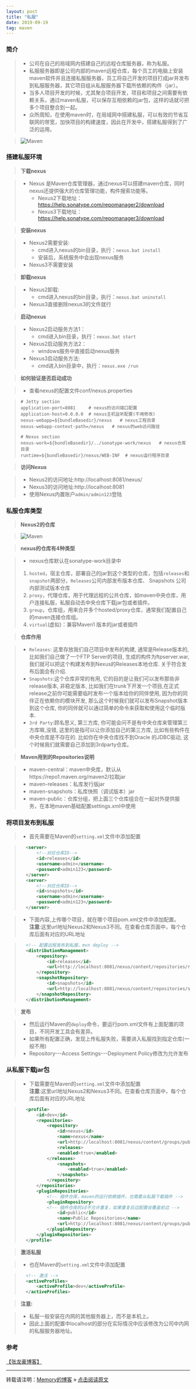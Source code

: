```yaml
---
layout: post
title: "私服"
date: 2019-09-19
tag: maven
---
```

### 简介

> * 公司在自己的局域网内搭建自己的远程仓库服务器，称为私服。
> * 私服服务器即是公司内部的maven远程仓库，每个员工的电脑上安装maven软件并且连接私服服务器，员工将自己开发的项目打成jar并发布到私服服务器，其它项目组从私服服务器下载所依赖的构件（jar）。
> * 当多人项目开发的时候，尤其聚合项目开发，项目和项目之间需要有依赖关系，通过maven私服，可以保存互相依赖的jar包，这样的话就可把多个项目整合到一起。
> * 众所周知，在使用maven时，在局域网中搭建私服，可以有效的节省互联网的带宽，加快项目的构建速度，因此在开发中，搭建私服得到了广泛的运用。

> ![Maven](/images/Maven/023.png)

### 搭建私服环境

> **下载nexus**

> * Nexus 是Maven仓库管理器，通过nexus可以搭建maven仓库，同时nexus还提供强大的仓库管理功能，构件搜索功能等。
>   - Nexus2下载地址：<https://help.sonatype.com/repomanager2/download>
>   - Nexus3下载地址：<https://help.sonatype.com/repomanager3/download>

> **安装nexus**

> * Nexus2需要安装:
>   - cmd进入nexus的bin目录，执行：`nexus.bat install`
>   - 安装后，系统服务中会出现nexus服务
> * Nexus3不需要安装

> **卸载nexus**

> * Nexus2卸载:
>   - cmd进入nexus的bin目录，执行：`nexus.bat uninstall`
> * Nexus3直接删除nexus3的文件就行

> **启动nexus**

> * Nexus2启动服务方法1：
>   - cmd进入bin目录，执行：`nexus.bat start`
> * Nexus2启动服务方法2：
>   - windows服务中直接启动nexus服务
> * Nexus3启动服务方法:
>   - cmd进入bin目录中，执行：`nexus.exe /run`

> **如何验证是否启动成功**

> * 查看nexus的配置文件conf/nexus.properties

> ```
> # Jetty section
> application-port=8081  	# nexus的访问端口配置
> application-host=0.0.0.0 	# nexus主机监听配置(不用修改)
> nexus-webapp=${bundleBasedir}/nexus 	# nexus工程目录
> nexus-webapp-context-path=/nexus	 # nexus的web访问路径
>
> # Nexus section
> nexus-work=${bundleBasedir}/../sonatype-work/nexus   # nexus仓库目录
> runtime=${bundleBasedir}/nexus/WEB-INF  # nexus运行程序目录
> ```

> **访问Nexus**

> * Nexus2的访问地址:http://localhost:8081/nexus/
> * Nexus3的访问地址:http://localhost:8081
> * 使用Nexus内置账户`admin/admin123`登陆

### 私服仓库类型

> **Nexus2的仓库**

> ![Maven](/images/Maven/024.png)

> **nexus的仓库有4种类型**

> * nexus仓库默认在sonatype-work目录中
> 1. `hosted`，宿主仓库，部署自己的jar到这个类型的仓库，包括`releases`和`snapshot`两部分，`Releases`公司内部发布版本仓库、 Snapshots 公司内部测试版本仓库
> 2. `proxy`，代理仓库，用于代理远程的公共仓库，如maven中央仓库，用户连接私服，私服自动去中央仓库下载jar包或者插件。 
> 3. `group`，仓库组，用来合并多个hosted/proxy仓库，通常我们配置自己的maven连接仓库组。
> 4. `virtual`(虚拟)：兼容Maven1 版本的jar或者插件

> **仓库作用**

> * `Releases`: 这里存放我们自己项目中发布的构建, 通常是Release版本的, 比如我们自己做了一个FTP Server的项目, 生成的构件为ftpserver.war, 我们就可以把这个构建发布到Nexus的Releases本地仓库. 关于符合发布后面会有介绍.
> * `Snapshots`:这个仓库非常的有用, 它的目的是让我们可以发布那些非release版本, 非稳定版本, 比如我们在trunk下开发一个项目,在正式release之前你可能需要临时发布一个版本给你的同伴使用, 因为你的同伴正在依赖你的模块开发, 那么这个时候我们就可以发布Snapshot版本到这个仓库, 你的同伴就可以通过简单的命令来获取和使用这个临时版本.
> * `3rd Party`:顾名思义, 第三方库, 你可能会问不是有中央仓库来管理第三方库嘛,没错, 这里的是指可以让你添加自己的第三方库, 比如有些构件在中央仓库是不存在的. 比如你在中央仓库找不到Oracle 的JDBC驱动, 这个时候我们就需要自己添加到3rdparty仓库。 

> **Maven用到的Repositories说明**

> * maven-central：maven中央库，默认从https://repo1.maven.org/maven2/拉取jar
> * maven-releases：私库发行版jar
> * maven-snapshots：私库快照（调试版本）jar
> * maven-public：仓库分组，把上面三个仓库组合在一起对外提供服务，在本地maven基础配置settings.xml中使用


### 将项目发布到私服

> * 首先需要在Maven的`setting.xml`文件中添加配置

> ```xml
>   <server>
>       <!--对应仓库ID-->
>       <id>releases</id>
>       <username>admin</username>
>       <password>admin123</password>
>   </server>
>   <server>
>       <!--对应仓库ID-->
>       <id>snapshots</id>
>       <username>admin</username>
>       <password>admin123</password>
>   </server>
>```

> * 下面内容,上传哪个项目，就在哪个项目pom.xml文件中添加配置。  
> **注意**:这里url地址Nexus2和Nexus3不同。在查看仓库页面中，每个仓库后面有对应的URL地址

> ```xml
>   <!-- 配置远程发布到私服，mvn deploy -->
>   <distributionManagement>
>       <repository>
>           <id>releases</id>
>           <url>http://localhost:8081/nexus/content/repositories/releases/</url>
>       </repository> 
>       <snapshotRepository>
>           <id>snapshots</id>
>           <url>http://localhost:8081/nexus/content/repositories/snapshots/</url>
>       </snapshotRepository> 
>   </distributionManagement>
>```

> **发布**

> * 然后运行Maven的`deploy`命令，要运行pom.xml文件有上面配置的项目，不同开发工具会有差异。
> * 如果所有配置正确，发现上传私服失败，需要进入私服找到指定仓库(一般不用)
> * Repository---Access Settings---Deployment Policy修改为允许发布

### 从私服下载jar包

> * 下载需要在Maven的`setting.xml`文件中添加配置  
> **注意**:这里url地址Nexus2和Nexus3不同。在查看仓库页面中，每个仓库后面有对应的URL地址

>```xml
>   <profile>
>       <id>dev</id>
>       <repositories>
>           <repository>
>               <id>nexus</id>
>               <name>nexus</name>
>               <url>http://localhost:8081/nexus/content/groups/public/</url>
>               <releases>
>               <enabled>true</enabled>
>           </releases>
>               <snapshots>
>                   <enabled>true</enabled>
>               </snapshots>
>           </repository>
>       </repositories>
>       <pluginRepositories>  
>           <!-- 插件仓库，maven的运行依赖插件，也需要从私服下载插件 -->
>           <pluginRepository>  
>           <!-- 插件仓库的id不允许重复，如果重复后边配置会覆盖前边 -->
>               <id>public</id>  
>               <name>Public Repositories</name>  
>               <url>http://localhost:8081/nexus/content/groups/public/</url>  
>           </pluginRepository>  
>       </pluginRepositories>  
>   </profile>
>```

> **激活私服**

> * 也在Maven的`setting.xml`文件中添加配置

>```xml
>   <!-- 激活 -->
>   <activeProfiles>
>       <activeProfile>dev</activeProfile>
>   </activeProfiles>
>```

> **注意:**

> * 私服一般安装在内网的其他服务器上，而不是本机上。
> * 因此上面的配置中localhost的部分在实际情况中应该修改为公司中内网的私服服务器地址。

### 参考

[【张龙豪博客】](https://www.cnblogs.com/knowledgesea/p/11190579.html)


<hr/>
    
转载请注明：[Memory的博客](https://www.shendonghai.com) » [点击阅读原文](https://www.shendonghai.com/2018/04/2018-04-05-Git%E9%85%8D%E7%BD%AE/) 